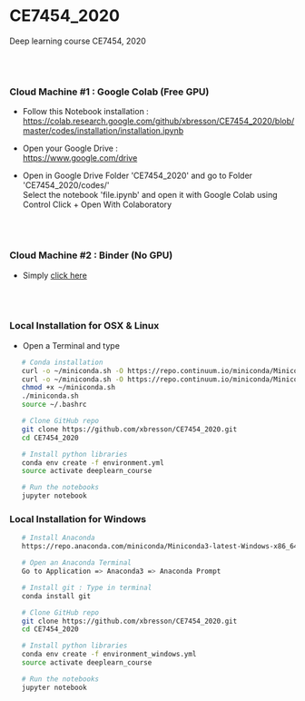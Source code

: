 # CE7454_2020
Deep learning course CE7454, 2020


<br><br>


### Cloud Machine #1 : Google Colab (Free GPU)

* Follow this Notebook installation :<br>
https://colab.research.google.com/github/xbresson/CE7454_2020/blob/master/codes/installation/installation.ipynb

* Open your Google Drive :<br>
https://www.google.com/drive

* Open in Google Drive Folder 'CE7454_2020' and go to Folder 'CE7454_2020/codes/'<br>
Select the notebook 'file.ipynb' and open it with Google Colab using Control Click + Open With Colaboratory



<br><br>

### Cloud Machine #2 : Binder (No GPU)

* Simply [click here]

[Click here]: https://mybinder.org/v2/gh/xbresson/CE7454_2020/master



<br><br>

### Local Installation for OSX & Linux

* Open a Terminal and type


```sh
   # Conda installation
   curl -o ~/miniconda.sh -O https://repo.continuum.io/miniconda/Miniconda3-latest-Linux-x86_64.sh # Linux
   curl -o ~/miniconda.sh -O https://repo.continuum.io/miniconda/Miniconda3-latest-MacOSX-x86_64.sh # OSX
   chmod +x ~/miniconda.sh
   ./miniconda.sh
   source ~/.bashrc

   # Clone GitHub repo
   git clone https://github.com/xbresson/CE7454_2020.git
   cd CE7454_2020

   # Install python libraries
   conda env create -f environment.yml
   source activate deeplearn_course

   # Run the notebooks
   jupyter notebook
   ```




### Local Installation for Windows 

```sh
   # Install Anaconda 
   https://repo.anaconda.com/miniconda/Miniconda3-latest-Windows-x86_64.exe

   # Open an Anaconda Terminal 
   Go to Application => Anaconda3 => Anaconda Prompt 

   # Install git : Type in terminal
   conda install git 

   # Clone GitHub repo
   git clone https://github.com/xbresson/CE7454_2020.git
   cd CE7454_2020

   # Install python libraries
   conda env create -f environment_windows.yml
   source activate deeplearn_course

   # Run the notebooks
   jupyter notebook
   ```







<br><br><br><br><br><br>